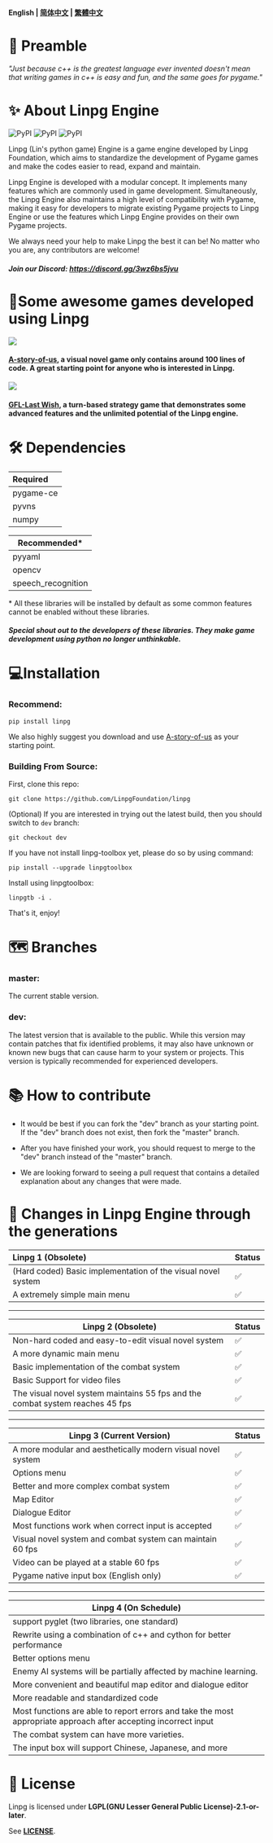 #### English | [简体中文](https://github.com/LinpgFoundation/linpg/blob/master/README_SimplifiedChinese.md) | [繁體中文](https://github.com/LinpgFoundation/linpg/blob/master/README_TraditionalChinese.md)

# :speech_balloon: Preamble

###### *"Just because c++ is the greatest language ever invented doesn't mean that writing games in c++ is easy and fun, and the same goes for pygame."*



# :sparkles: About Linpg Engine

![PyPI](https://img.shields.io/pypi/pyversions/linpg?style=for-the-badge&logo=pypi) ![PyPI](https://img.shields.io/pypi/v/linpg?style=for-the-badge&logo=pypi) ![PyPI](https://img.shields.io/pypi/dm/linpg?style=for-the-badge&logo=pypi)

Linpg (Lin's python game) Engine is a game engine developed by Linpg Foundation, which aims to standardize the development of Pygame games and make the codes easier to read, expand and maintain.

Linpg Engine is developed with a modular concept. It implements many features which are commonly used in game development. Simultaneously, the Linpg Engine also maintains a high level of compatibility with Pygame, making it easy for developers to migrate existing Pygame projects to Linpg Engine or use the features which Linpg Engine provides on their own Pygame projects.

We always need your help to make Linpg the best it can be! No matter who you are, any contributors are welcome!

##### Join our Discord: https://discord.gg/3wz6bs5jvu



# :crystal_ball:Some awesome games developed using Linpg

![](https://github.com/LinpgFoundation/A-story-of-us/raw/master/Assets/image/screenshot/dialog.png)

#### [A-story-of-us](https://github.com/LinpgFoundation/A-story-of-us), a visual novel game only contains around 100 lines of code. A great starting point for anyone who is interested in Linpg.

![](https://github.com/LinpgFoundation/GFL-LastWish/raw/master/Assets/image/screenshot/battle.png)

#### [GFL-Last Wish](https://github.com/LinpgFoundation/GFL-LastWish ), a turn-based strategy game that demonstrates some advanced features and the unlimited potential of the Linpg engine.



# :hammer_and_wrench: Dependencies

| Required |
| :---------- |
| pygame-ce   |
| pyvns       |
| numpy       |

| Recommended*       |
| ------------------ |
| pyyaml             |
| opencv             |
| speech_recognition |

\* All these libraries will be installed by default as some common features cannot be enabled without these libraries.

##### Special shout out to the developers of these libraries. They make game development using python no longer unthinkable.



# :computer:Installation

### Recommend:

```
pip install linpg
```

We also highly suggest you download and use [A-story-of-us](https://github.com/LinpgFoundation/A-story-of-us) as your starting point.

### Building From Source:

First, clone this repo:

```
git clone https://github.com/LinpgFoundation/linpg
```

(Optional) If you are interested in trying out the latest build, then you should switch to `dev` branch:

```
git checkout dev
```

If you have not install linpg-toolbox yet, please do so by using command:

```
pip install --upgrade linpgtoolbox
```

Install using  linpgtoolbox:

```
linpgtb -i .
```

That's it, enjoy!


# :world_map: Branches

### master:

The current stable version. 

### dev:

The latest version that is available to the public. While this version may contain patches that fix identified problems, it may also have unknown or known new bugs that can cause harm to your system or projects. This version is typically recommended for experienced developers.



# :books: How to contribute

- It would be best if you can fork the "dev" branch as your starting point. If the "dev" branch does not exist, then fork the "master" branch.

- After you have finished your work, you should request to merge to the "dev" branch instead of the "master" branch.

- We are looking forward to seeing a pull request that contains a detailed explanation about any changes that were made.




# :construction: Changes in Linpg Engine through the generations

| Linpg 1 (Obsolete)                                           | Status             |
| :----------------------------------------------------------- | ------------------ |
| (Hard coded) Basic implementation of the visual novel system | :white_check_mark: |
| A extremely simple main menu                                 | :white_check_mark: |

------

| Linpg 2 (Obsolete) |Status|
| ------------------------------------------------------------ | ------------------ |
| Non-hard coded and easy-to-edit visual novel system          | :white_check_mark: |
| A more dynamic main menu                                     | :white_check_mark: |
| Basic implementation of the combat system                    | :white_check_mark: |
| Basic Support for video files                                | :white_check_mark: |
| The visual novel system maintains 55 fps and the combat system reaches 45 fps | :white_check_mark: |

------

| Linpg 3 (Current Version) |Status|
| ----------------------------------------------------------- | ------------------ |
| A more modular and aesthetically modern visual novel system | :white_check_mark: |
| Options menu                                                | :white_check_mark: |
| Better and more complex combat system                       | :white_check_mark: |
| Map Editor                                                  | :white_check_mark: |
| Dialogue Editor                                             | :white_check_mark: |
| Most functions work when correct input is accepted          | :white_check_mark: |
| Visual novel system and combat system can maintain 60 fps   | :white_check_mark: |
| Video can be played at a stable 60 fps                      | :white_check_mark: |
| Pygame native input box (English only)                      | :white_check_mark: |

------

| Linpg 4 (On Schedule) |
| ------------------------------------------------------------ |
| support pyglet (two libraries, one standard)                |
| Rewrite using a combination of c++ and cython for better performance |
| Better options menu                                          |
| Enemy AI systems will be partially affected by machine learning. |
| More convenient and beautiful map editor and dialogue editor |
| More readable and standardized code                          |
| Most functions are able to report errors and take the most appropriate approach after accepting incorrect input |
| The combat system can have more varieties.                   |
| The input box will support Chinese, Japanese, and more       |




# :memo: License

Linpg is licensed under **LGPL(GNU Lesser General Public License)-2.1-or-later**.

See **[LICENSE](https://github.com/LinpgFoundation/linpg/blob/master/LICENSE)**.
